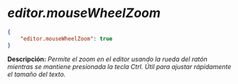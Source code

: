 <!-- Autor: Daniel Benjamin Perez Morales -->
<!-- GitHub: https://github.com/DanielBenjaminPerezMoralesDev13 -->
<!-- Gitlab: https://gitlab.com/DanielBenjaminPerezMoralesDev13 -->
<!-- Correo electrónico: danielperezdev@proton.me -->

# ***editor.mouseWheelZoom***

```json
{
    "editor.mouseWheelZoom": true
}
```

**Descripción:** *Permite el zoom en el editor usando la rueda del ratón mientras se mantiene presionada la tecla Ctrl. Útil para ajustar rápidamente el tamaño del texto.*
